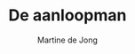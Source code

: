 ---
title: "De aanloopman"
author: "Martine de Jong"
isbn: ""
isbn13: "9789057599231"
rating: "4"
publisher: "Podium"
pages: "236"
publishYear: "2018"
read: "2018"
goodreads_id: "40407764"
---
